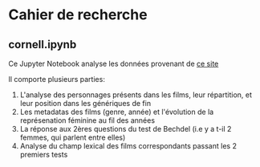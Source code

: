 # Cahier de recherche

## cornell.ipynb

Ce Jupyter Notebook analyse les données provenant de [ce site](https://www.cs.cornell.edu/~cristian/Cornell_Movie-Dialogs_Corpus.html)

Il comporte plusieurs parties:

1. L'analyse des personnages présents dans les films, leur répartition, et leur position dans les génériques de fin
2. Les metadatas des films (genre, année) et l'évolution de la représenation féminine au fil des années
3. La réponse aux 2ères questions du test de Bechdel (i.e y a t-il 2 femmes, qui parlent entre elles)
4. Analyse du champ lexical des films correspondants passant les 2 premiers tests
